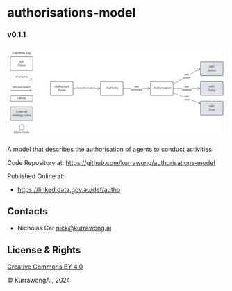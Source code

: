 # authorisations-model

### v0.1.1

![](img/overview.svg)

A model that describes the authorisation of agents to conduct activities

Code Repository at: <https://github.com/kurrawong/authorisations-model>

Published Online at: 

* <https://linked.data.gov.au/def/autho>


## Contacts

 * Nicholas Car <nick@kurrawong.ai>


## License & Rights

[Creative Commons BY 4.0](https://creativecommons.org/licenses/by/4.0/)

&copy; KurrawongAI, 2024